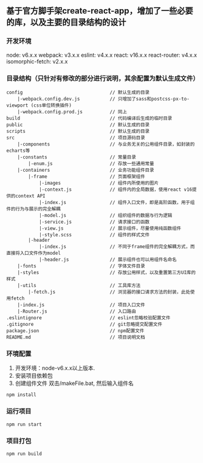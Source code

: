 ## 基于官方脚手架create-react-app，增加了一些必要的库，以及主要的目录结构的设计

### 开发环境
node: v6.x.x
webpack: v3.x.x
eslint: v4.x.x
react: v16.x.x
react-router: v4.x.x
isomorphic-fetch: v2.x.x

### 目录结构（只针对有修改的部分进行说明，其余配置为默认生成文件）
```
config                                // 默认生成的目录
    |-webpack.config.dev.js           // 只增加了sass和postcss-px-to-viewport (css单位转换插件)
    |-webpack.config.prod.js          // 同上
build                                 // 代码编译后生成的临时目录
public                                // 默认生成的目录
scripts                               // 默认生成的目录
src                                   // 项目源码目录
    |-components                      // 与业务无关的公用组件目录，如封装的echarts等
    |-constants                       // 常量目录
        |-enum.js                     // 存放一些通用常量
    |-containers                      // 业务功能组件目录
        |-frame                       // 页面框架组件
            |-images                  // 组件内所使用的图片
            |-context.js              // 组件内的全局数据，使用react v16提供的context API
            |-index.js                // 组件入口文件，即是高阶函数，用于组件的行为与展示的完全解耦
            |-model.js                // 组织组件的数据与行为逻辑
            |-service.js              // 请求接口的函数
            |-view.js                 // 展示组件，尽量使用纯函数组件
            |-style.scss              // 组件的样式文件
        |-header
            |-index.js                // 不同于frame组件的完全解耦方式，而直接将入口文件作为model
            |-header.js               // 展示组件也可以用组件名命名
    |-fonts                           // 字体文件目录
    |-styles                          // 存放公用样式，以及重置第三方UI库的样式
    |-utils                           // 工具库方法
        |-fetch.js                    // 浏览器的接口请求方法的封装，此处使用fetch
    |-index.js                        // 项目入口文件
    |-Router.js                       // 入口路由
.eslintignore                         // eslint忽略校验配置文件
.gitignore                            // git忽略提交配置文件
package.json                          // npm配置文件
README.md                             // 项目说明文档
```

### 环境配置
1. 开发环境：node-v6.x.x以上版本.
2. 安装项目依赖包
3. 创建组件文件 双击/makeFile.bat, 然后输入组件名
```
npm install
```

### 运行项目
```
npm run start
```
### 项目打包
```
npm run build
```
